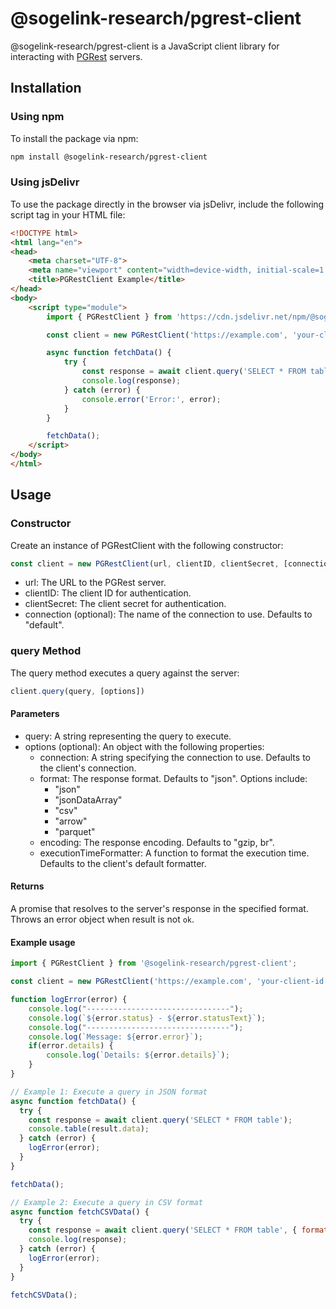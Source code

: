 # @sogelink-research/pgrest-client

@sogelink-research/pgrest-client is a JavaScript client library for interacting with [PGRest](https://github.com/sogelink-research/pgrest) servers.

## Installation

### Using npm

To install the package via npm:

```sh
npm install @sogelink-research/pgrest-client
```

### Using jsDelivr

To use the package directly in the browser via jsDelivr, include the following script tag in your HTML file:

```html
<!DOCTYPE html>
<html lang="en">
<head>
    <meta charset="UTF-8">
    <meta name="viewport" content="width=device-width, initial-scale=1.0">
    <title>PGRestClient Example</title>
</head>
<body>
    <script type="module">
        import { PGRestClient } from 'https://cdn.jsdelivr.net/npm/@sogelink-research/pgrest-client@latest/dist/pgrest-client.esm.js';

        const client = new PGRestClient('https://example.com', 'your-client-id', 'your-client-secret');

        async function fetchData() {
            try {
                const response = await client.query('SELECT * FROM table');
                console.log(response);
            } catch (error) {
                console.error('Error:', error);
            }
        }

        fetchData();
    </script>
</body>
</html>
```

## Usage

### Constructor

Create an instance of PGRestClient with the following constructor:

```js
const client = new PGRestClient(url, clientID, clientSecret, [connection]);
```

- url: The URL to the PGRest server.
- clientID: The client ID for authentication.
- clientSecret: The client secret for authentication.
- connection (optional): The name of the connection to use. Defaults to "default".

### query Method

The query method executes a query against the server:

```js
client.query(query, [options])
```

#### Parameters

- query: A string representing the query to execute.
- options (optional): An object with the following properties:
  - connection: A string specifying the connection to use. Defaults to the client's connection.
  - format: The response format. Defaults to "json". Options include:
    - "json"
    - "jsonDataArray"
    - "csv"
    - "arrow"
    - "parquet"
  - encoding: The response encoding. Defaults to "gzip, br".
  - executionTimeFormatter: A function to format the execution time. Defaults to the client's default formatter.

#### Returns

A promise that resolves to the server's response in the specified format. Throws an error object when result is not `ok`.

#### Example usage

```js
import { PGRestClient } from '@sogelink-research/pgrest-client';

const client = new PGRestClient('https://example.com', 'your-client-id', 'your-client-secret');

function logError(error) {
    console.log("--------------------------------");
    console.log(`${error.status} - ${error.statusText}`);
    console.log("--------------------------------");
    console.log(`Message: ${error.error}`);
    if(error.details) {
        console.log(`Details: ${error.details}`);
    }
}

// Example 1: Execute a query in JSON format
async function fetchData() {
  try {
    const response = await client.query('SELECT * FROM table');
    console.table(result.data);
  } catch (error) {
    logError(error);
  }
}

fetchData();

// Example 2: Execute a query in CSV format
async function fetchCSVData() {
  try {
    const response = await client.query('SELECT * FROM table', { format: 'csv' });
    console.log(response);
  } catch (error) {
    logError(error);
  }
}

fetchCSVData();
```
